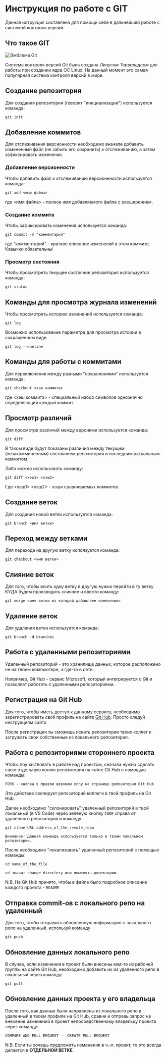 # **Инструкция по работе с GIT**

Данная иструкция составлена для помощи себе в дальнейшей работе с системой контроля версий.

## Что такое GIT

![Эмблема Git](git.JPG)

Система контроля версий Git была создана *Линусом Торвальдсом* для работы при создании ядра ОС Linux. На данный момент это самая популярная система контроля версий в мире.

## Создание репозитория

Для создания репозитория (говорят "инициализации") используется команда:

    git init

## Добавление коммитов

Для отслеживания версионности необходимо вначале добавить измененный файл (не забыть его сохранить) к отслеживанию, а затем зафиксировать изменения.

### Добавление версионности

Чтобы добавить файл к отслеживанию версионнности используется команда:

    git add <имя файла>

где <имя файла> - полное имя добавляемого файла с расширением.

### Создание коммита

Чтобы зафиксировать изменения используется команда:

    git commit -m "комментарий"

где "комментарий" - краткое описание изменений в этом коммите. Кавычки обязательны!

### Просмотр состояния

Чтобы просмотреть текущее состояние репозитория используется команда:

    git status

## Команды для просмотра журнала изменений

Чтобы просмотреть историю изменений используется команда:

    git log

Возможно использование параметра для просмотра истории в сокращенном виде:

    git log --oneline

## Команды для работы с коммитами

Для переключения между разными "сохранениями" используется команда:

    git checkout <хэш коммита>

где <хэш коммита> - специальный набор символов однозначно определяющий каждый коммит.

## Просмотр различий

Для просмотра различий между версиями используется команда:

    git diff

В таком виде будут показаны различия между текущим (незакоммиченным) состоянием репозитория и последним актуальным коммитом.

Либо можно использовать команду:

    git diff <хэш1> <хэш2>

Где <хэш1> <хэш2> - хэши сравниваемых коммитов.

## Создание веток

Для создания новой ветки используется команда:

    git branch <имя ветки>

## Переход между ветками

Для перехода на другую ветку исползуется команда:

    git checkout <имя ветки>

## Слияние веток

Для того, чтобы влить одну ветку в другую нужно перейти в ту ветку КУДА будем производить слияние и ввести команду:

    git merge <имя ветки из которой добавляем изменения>

## Удаление веток

Для удаления ветки используется команда:
    
    git branch -d branches

## Работа с удаленными репозиториями

Удаленный репозиторий - это  хранилище данных, которое расположено не на твоем компьютере, а где-то в сети. 

Например, Git Hub - сервис Microsoft, который интегрируется с Git и позволяет работать с удаленными репозиториями.

## Регистрация на Git Hub

Для того, чтобы иметь доступ к данному сервису, необходимо зарегистрировать свой профиль на сайте [Git Hub](https://github.com/). Просто следуй инструкциям сайта.

После регистрации ты сможешь искать репозитории твоих коллег и загружать свои собственные из локального репозитория.

## Работа с репозиториями стороннего проекта

Чтобы поучаствовать в работе над проектом, сначала нужно сделать свою отдельную копию репозитория на сайте Git Hub с помощью команды:

    FORK - кнопка в правом верхнем углу на странице репозитория Git Hub

Это действие скопирует репозиторий коллеги в твой профиль на Git Hub.

Далее необходимо "склонировать" удаленный репозиторий в твой локальный (в VS Code) через зеленую кнопку `CODE` справа от удаленного репозитория и команду:

    git clone URL-address_of_the_remote_repo

    Внимание! Данная команда используется только в твоем локальном репозитории.

После необходимо "локализовать" удаленный репозиторий с помощью команды:

    cd name_of_the_file

    сd значит change directory или поменять директорию.

N.B. На Git Hub принято, чтобы в файле было подробное описание каждого проекта - `README` 

## Отправка commit-ов c локального репо на удаленный

Для того, чтобы отправить обновленную информацию с локального репо на удаленный, используй команду      

    git push

## Обновление данных локального репо

В случае, если изменения в проект были внесены кем-то из рабочей группы на сайте Git Hub, необходимо добавить их из удаленного репо в локальный через команду:

    git pull

## Обновление данных проекта у его владельца

После того, как данные были направлены из локального репо в удаленный в твоем профиле на Git Hub, сравни и отправь запрос на внесение изменений в проект непосредственному владельцу проекта через команду:


    COMPARE AND PULL REQUEST -- CREATE PULL REQUEST

N.B. Если ты хочешь предложить изменения в ч.-л. проект, то это всегда делается в **ОТДЕЛЬНОЙ ВЕТКЕ**.
